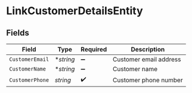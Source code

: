 # LinkCustomerDetailsEntity


## Fields

| Field                  | Type                   | Required               | Description            |
| ---------------------- | ---------------------- | ---------------------- | ---------------------- |
| `CustomerEmail`        | **string*              | :heavy_minus_sign:     | Customer email address |
| `CustomerName`         | **string*              | :heavy_minus_sign:     | Customer name          |
| `CustomerPhone`        | *string*               | :heavy_check_mark:     | Customer phone number  |